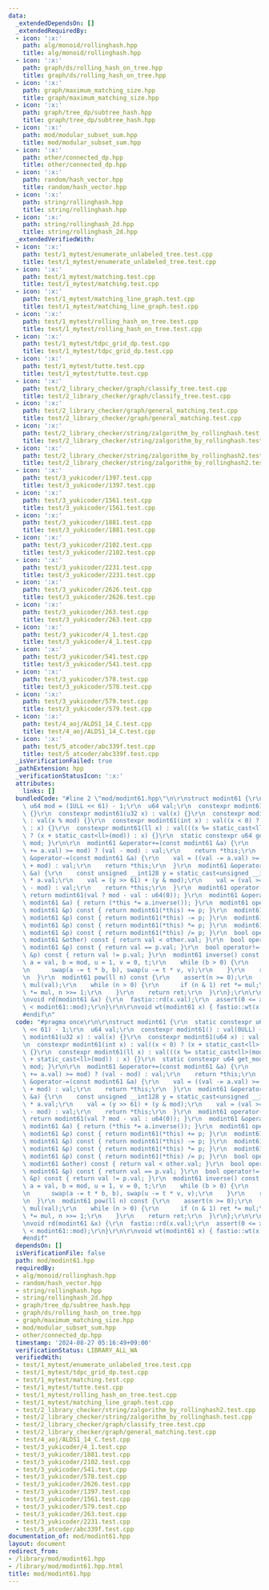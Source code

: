 ```yaml
---
data:
  _extendedDependsOn: []
  _extendedRequiredBy:
  - icon: ':x:'
    path: alg/monoid/rollinghash.hpp
    title: alg/monoid/rollinghash.hpp
  - icon: ':x:'
    path: graph/ds/rolling_hash_on_tree.hpp
    title: graph/ds/rolling_hash_on_tree.hpp
  - icon: ':x:'
    path: graph/maximum_matching_size.hpp
    title: graph/maximum_matching_size.hpp
  - icon: ':x:'
    path: graph/tree_dp/subtree_hash.hpp
    title: graph/tree_dp/subtree_hash.hpp
  - icon: ':x:'
    path: mod/modular_subset_sum.hpp
    title: mod/modular_subset_sum.hpp
  - icon: ':x:'
    path: other/connected_dp.hpp
    title: other/connected_dp.hpp
  - icon: ':x:'
    path: random/hash_vector.hpp
    title: random/hash_vector.hpp
  - icon: ':x:'
    path: string/rollinghash.hpp
    title: string/rollinghash.hpp
  - icon: ':x:'
    path: string/rollinghash_2d.hpp
    title: string/rollinghash_2d.hpp
  _extendedVerifiedWith:
  - icon: ':x:'
    path: test/1_mytest/enumerate_unlabeled_tree.test.cpp
    title: test/1_mytest/enumerate_unlabeled_tree.test.cpp
  - icon: ':x:'
    path: test/1_mytest/matching.test.cpp
    title: test/1_mytest/matching.test.cpp
  - icon: ':x:'
    path: test/1_mytest/matching_line_graph.test.cpp
    title: test/1_mytest/matching_line_graph.test.cpp
  - icon: ':x:'
    path: test/1_mytest/rolling_hash_on_tree.test.cpp
    title: test/1_mytest/rolling_hash_on_tree.test.cpp
  - icon: ':x:'
    path: test/1_mytest/tdpc_grid_dp.test.cpp
    title: test/1_mytest/tdpc_grid_dp.test.cpp
  - icon: ':x:'
    path: test/1_mytest/tutte.test.cpp
    title: test/1_mytest/tutte.test.cpp
  - icon: ':x:'
    path: test/2_library_checker/graph/classify_tree.test.cpp
    title: test/2_library_checker/graph/classify_tree.test.cpp
  - icon: ':x:'
    path: test/2_library_checker/graph/general_matching.test.cpp
    title: test/2_library_checker/graph/general_matching.test.cpp
  - icon: ':x:'
    path: test/2_library_checker/string/zalgorithm_by_rollinghash.test.cpp
    title: test/2_library_checker/string/zalgorithm_by_rollinghash.test.cpp
  - icon: ':x:'
    path: test/2_library_checker/string/zalgorithm_by_rollinghash2.test.cpp
    title: test/2_library_checker/string/zalgorithm_by_rollinghash2.test.cpp
  - icon: ':x:'
    path: test/3_yukicoder/1397.test.cpp
    title: test/3_yukicoder/1397.test.cpp
  - icon: ':x:'
    path: test/3_yukicoder/1561.test.cpp
    title: test/3_yukicoder/1561.test.cpp
  - icon: ':x:'
    path: test/3_yukicoder/1881.test.cpp
    title: test/3_yukicoder/1881.test.cpp
  - icon: ':x:'
    path: test/3_yukicoder/2102.test.cpp
    title: test/3_yukicoder/2102.test.cpp
  - icon: ':x:'
    path: test/3_yukicoder/2231.test.cpp
    title: test/3_yukicoder/2231.test.cpp
  - icon: ':x:'
    path: test/3_yukicoder/2626.test.cpp
    title: test/3_yukicoder/2626.test.cpp
  - icon: ':x:'
    path: test/3_yukicoder/263.test.cpp
    title: test/3_yukicoder/263.test.cpp
  - icon: ':x:'
    path: test/3_yukicoder/4_1.test.cpp
    title: test/3_yukicoder/4_1.test.cpp
  - icon: ':x:'
    path: test/3_yukicoder/541.test.cpp
    title: test/3_yukicoder/541.test.cpp
  - icon: ':x:'
    path: test/3_yukicoder/578.test.cpp
    title: test/3_yukicoder/578.test.cpp
  - icon: ':x:'
    path: test/3_yukicoder/579.test.cpp
    title: test/3_yukicoder/579.test.cpp
  - icon: ':x:'
    path: test/4_aoj/ALDS1_14_C.test.cpp
    title: test/4_aoj/ALDS1_14_C.test.cpp
  - icon: ':x:'
    path: test/5_atcoder/abc339f.test.cpp
    title: test/5_atcoder/abc339f.test.cpp
  _isVerificationFailed: true
  _pathExtension: hpp
  _verificationStatusIcon: ':x:'
  attributes:
    links: []
  bundledCode: "#line 2 \"mod/modint61.hpp\"\n\r\nstruct modint61 {\r\n  static constexpr\
    \ u64 mod = (1ULL << 61) - 1;\r\n  u64 val;\r\n  constexpr modint61() : val(0ULL)\
    \ {}\r\n  constexpr modint61(u32 x) : val(x) {}\r\n  constexpr modint61(u64 x)\
    \ : val(x % mod) {}\r\n  constexpr modint61(int x) : val((x < 0) ? (x + static_cast<ll>(mod))\
    \ : x) {}\r\n  constexpr modint61(ll x) : val(((x %= static_cast<ll>(mod)) < 0)\
    \ ? (x + static_cast<ll>(mod)) : x) {}\r\n  static constexpr u64 get_mod() { return\
    \ mod; }\r\n\r\n  modint61 &operator+=(const modint61 &a) {\r\n    val = ((val\
    \ += a.val) >= mod) ? (val - mod) : val;\r\n    return *this;\r\n  }\r\n  modint61\
    \ &operator-=(const modint61 &a) {\r\n    val = ((val -= a.val) >= mod) ? (val\
    \ + mod) : val;\r\n    return *this;\r\n  }\r\n  modint61 &operator*=(const modint61\
    \ &a) {\r\n    const unsigned __int128 y = static_cast<unsigned __int128>(val)\
    \ * a.val;\r\n    val = (y >> 61) + (y & mod);\r\n    val = (val >= mod) ? (val\
    \ - mod) : val;\r\n    return *this;\r\n  }\r\n  modint61 operator-() const {\
    \ return modint61(val ? mod - val : u64(0)); }\r\n  modint61 &operator/=(const\
    \ modint61 &a) { return (*this *= a.inverse()); }\r\n  modint61 operator+(const\
    \ modint61 &p) const { return modint61(*this) += p; }\r\n  modint61 operator-(const\
    \ modint61 &p) const { return modint61(*this) -= p; }\r\n  modint61 operator*(const\
    \ modint61 &p) const { return modint61(*this) *= p; }\r\n  modint61 operator/(const\
    \ modint61 &p) const { return modint61(*this) /= p; }\r\n  bool operator<(const\
    \ modint61 &other) const { return val < other.val; }\r\n  bool operator==(const\
    \ modint61 &p) const { return val == p.val; }\r\n  bool operator!=(const modint61\
    \ &p) const { return val != p.val; }\r\n  modint61 inverse() const {\r\n    ll\
    \ a = val, b = mod, u = 1, v = 0, t;\r\n    while (b > 0) {\r\n      t = a / b;\r\
    \n      swap(a -= t * b, b), swap(u -= t * v, v);\r\n    }\r\n    return modint61(u);\r\
    \n  }\r\n  modint61 pow(ll n) const {\r\n    assert(n >= 0);\r\n    modint61 ret(1),\
    \ mul(val);\r\n    while (n > 0) {\r\n      if (n & 1) ret *= mul;\r\n      mul\
    \ *= mul, n >>= 1;\r\n    }\r\n    return ret;\r\n  }\r\n};\r\n\r\n#ifdef FASTIO\r\
    \nvoid rd(modint61 &x) {\r\n  fastio::rd(x.val);\r\n  assert(0 <= x.val && x.val\
    \ < modint61::mod);\r\n}\r\n\r\nvoid wt(modint61 x) { fastio::wt(x.val); }\r\n\
    #endif\n"
  code: "#pragma once\r\n\r\nstruct modint61 {\r\n  static constexpr u64 mod = (1ULL\
    \ << 61) - 1;\r\n  u64 val;\r\n  constexpr modint61() : val(0ULL) {}\r\n  constexpr\
    \ modint61(u32 x) : val(x) {}\r\n  constexpr modint61(u64 x) : val(x % mod) {}\r\
    \n  constexpr modint61(int x) : val((x < 0) ? (x + static_cast<ll>(mod)) : x)\
    \ {}\r\n  constexpr modint61(ll x) : val(((x %= static_cast<ll>(mod)) < 0) ? (x\
    \ + static_cast<ll>(mod)) : x) {}\r\n  static constexpr u64 get_mod() { return\
    \ mod; }\r\n\r\n  modint61 &operator+=(const modint61 &a) {\r\n    val = ((val\
    \ += a.val) >= mod) ? (val - mod) : val;\r\n    return *this;\r\n  }\r\n  modint61\
    \ &operator-=(const modint61 &a) {\r\n    val = ((val -= a.val) >= mod) ? (val\
    \ + mod) : val;\r\n    return *this;\r\n  }\r\n  modint61 &operator*=(const modint61\
    \ &a) {\r\n    const unsigned __int128 y = static_cast<unsigned __int128>(val)\
    \ * a.val;\r\n    val = (y >> 61) + (y & mod);\r\n    val = (val >= mod) ? (val\
    \ - mod) : val;\r\n    return *this;\r\n  }\r\n  modint61 operator-() const {\
    \ return modint61(val ? mod - val : u64(0)); }\r\n  modint61 &operator/=(const\
    \ modint61 &a) { return (*this *= a.inverse()); }\r\n  modint61 operator+(const\
    \ modint61 &p) const { return modint61(*this) += p; }\r\n  modint61 operator-(const\
    \ modint61 &p) const { return modint61(*this) -= p; }\r\n  modint61 operator*(const\
    \ modint61 &p) const { return modint61(*this) *= p; }\r\n  modint61 operator/(const\
    \ modint61 &p) const { return modint61(*this) /= p; }\r\n  bool operator<(const\
    \ modint61 &other) const { return val < other.val; }\r\n  bool operator==(const\
    \ modint61 &p) const { return val == p.val; }\r\n  bool operator!=(const modint61\
    \ &p) const { return val != p.val; }\r\n  modint61 inverse() const {\r\n    ll\
    \ a = val, b = mod, u = 1, v = 0, t;\r\n    while (b > 0) {\r\n      t = a / b;\r\
    \n      swap(a -= t * b, b), swap(u -= t * v, v);\r\n    }\r\n    return modint61(u);\r\
    \n  }\r\n  modint61 pow(ll n) const {\r\n    assert(n >= 0);\r\n    modint61 ret(1),\
    \ mul(val);\r\n    while (n > 0) {\r\n      if (n & 1) ret *= mul;\r\n      mul\
    \ *= mul, n >>= 1;\r\n    }\r\n    return ret;\r\n  }\r\n};\r\n\r\n#ifdef FASTIO\r\
    \nvoid rd(modint61 &x) {\r\n  fastio::rd(x.val);\r\n  assert(0 <= x.val && x.val\
    \ < modint61::mod);\r\n}\r\n\r\nvoid wt(modint61 x) { fastio::wt(x.val); }\r\n\
    #endif"
  dependsOn: []
  isVerificationFile: false
  path: mod/modint61.hpp
  requiredBy:
  - alg/monoid/rollinghash.hpp
  - random/hash_vector.hpp
  - string/rollinghash.hpp
  - string/rollinghash_2d.hpp
  - graph/tree_dp/subtree_hash.hpp
  - graph/ds/rolling_hash_on_tree.hpp
  - graph/maximum_matching_size.hpp
  - mod/modular_subset_sum.hpp
  - other/connected_dp.hpp
  timestamp: '2024-08-27 05:16:49+09:00'
  verificationStatus: LIBRARY_ALL_WA
  verifiedWith:
  - test/1_mytest/enumerate_unlabeled_tree.test.cpp
  - test/1_mytest/tdpc_grid_dp.test.cpp
  - test/1_mytest/matching.test.cpp
  - test/1_mytest/tutte.test.cpp
  - test/1_mytest/rolling_hash_on_tree.test.cpp
  - test/1_mytest/matching_line_graph.test.cpp
  - test/2_library_checker/string/zalgorithm_by_rollinghash2.test.cpp
  - test/2_library_checker/string/zalgorithm_by_rollinghash.test.cpp
  - test/2_library_checker/graph/classify_tree.test.cpp
  - test/2_library_checker/graph/general_matching.test.cpp
  - test/4_aoj/ALDS1_14_C.test.cpp
  - test/3_yukicoder/4_1.test.cpp
  - test/3_yukicoder/1881.test.cpp
  - test/3_yukicoder/2102.test.cpp
  - test/3_yukicoder/541.test.cpp
  - test/3_yukicoder/578.test.cpp
  - test/3_yukicoder/2626.test.cpp
  - test/3_yukicoder/1397.test.cpp
  - test/3_yukicoder/1561.test.cpp
  - test/3_yukicoder/579.test.cpp
  - test/3_yukicoder/263.test.cpp
  - test/3_yukicoder/2231.test.cpp
  - test/5_atcoder/abc339f.test.cpp
documentation_of: mod/modint61.hpp
layout: document
redirect_from:
- /library/mod/modint61.hpp
- /library/mod/modint61.hpp.html
title: mod/modint61.hpp
---
```

